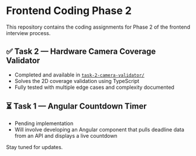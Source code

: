 # Frontend Coding Phase 2

This repository contains the coding assignments for Phase 2 of the frontend interview process.

## ✅ Task 2 — Hardware Camera Coverage Validator

- Completed and available in [`task-2-camera-validator/`](./task-2-camera-validator)
- Solves the 2D coverage validation using TypeScript
- Fully tested with multiple edge cases and complexity documented

## ⏳ Task 1 — Angular Countdown Timer

- Pending implementation
- Will involve developing an Angular component that pulls deadline data from an API and displays a live countdown

Stay tuned for updates.
